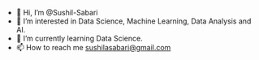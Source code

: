 - 👋 Hi, I’m @Sushil-Sabari
- 👀 I’m interested in Data Science, Machine Learning, Data Analysis and AI.
- 🌱 I’m currently learning Data Science.
- 📫 How to reach me sushilasabari@gmail.com

<!---
Sushil-Sabari/Sushil-Sabari is a ✨ special ✨ repository because its `README.md` (this file) appears on your GitHub profile.
You can click the Preview link to take a look at your changes.
--->
